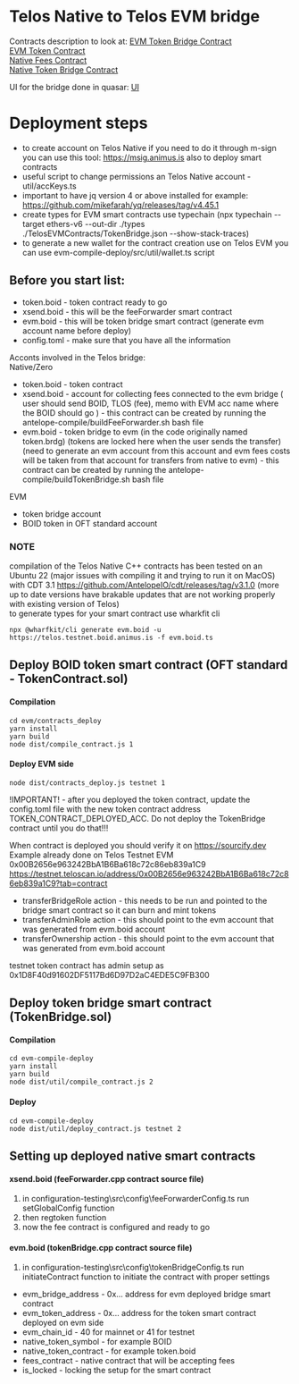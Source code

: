 # Telos Native to Telos EVM bridge
Contracts description to look at:
[EVM Token Bridge Contract](EVM-TokenBridgeContract.md)  
[EVM Token Contract](EVM-TokenContract.md)  
[Native Fees Contract](Native-FeesContract.md)  
[Native Token Bridge Contract](Native-TokenBridgeContract.md)

UI for the bridge done in quasar: [UI](https://github.com/animuslabs/boid-bridge-ui)

# Deployment steps
- to create account on Telos Native if you need to do it through m-sign you can use this tool: https://msig.animus.is also to deploy smart contracts
- useful script to change permissions an Telos Native account - util/accKeys.ts
- important to have jq version 4 or above installed for example: https://github.com/mikefarah/yq/releases/tag/v4.45.1
- create types for EVM smart contracts use typechain (npx typechain --target ethers-v6 --out-dir ./types ./TelosEVMContracts/TokenBridge.json --show-stack-traces)
- to generate a new wallet for the contract creation use on Telos EVM you can use evm-compile-deploy/src/util/wallet.ts script

## Before you start list:
- token.boid - token contract ready to go
- xsend.boid - this will be the feeForwarder smart contract
- evm.boid - this will be token bridge smart contract (generate evm account name before deploy)
- config.toml - make sure that you have all the information

Acconts involved in the Telos bridge:  
Native/Zero  
- token.boid - token contract
- xsend.boid - account for collecting fees connected to the evm bridge ( user should send BOID, TLOS (fee), memo with EVM acc name where the BOID should go ) - this contract can be created by running the antelope-compile/buildFeeForwarder.sh bash file
- evm.boid - token bridge to evm (in the code originally named token.brdg) (tokens are locked here when the user sends the transfer) (need to generate an evm account from this account and evm fees costs will be taken from that account for transfers from native to evm) - this contract can be created by running the antelope-compile/buildTokenBridge.sh bash file

EVM
- token bridge account
- BOID token in OFT standard account

### NOTE
compilation of the Telos Native C++ contracts has been tested on an Ubuntu 22 (major issues with compiling it and trying to run it on MacOS) with CDT 3.1 https://github.com/AntelopeIO/cdt/releases/tag/v3.1.0 (more up to date versions have brakable updates that are not working properly with existing version of Telos)  
to generate types for your smart contract use wharkfit cli
```
npx @wharfkit/cli generate evm.boid -u https://telos.testnet.boid.animus.is -f evm.boid.ts
```

## Deploy BOID token smart contract (OFT standard - TokenContract.sol)
#### Compilation
```
cd evm/contracts_deploy
yarn install
yarn build
node dist/compile_contract.js 1
```
#### Deploy EVM side
```
node dist/contracts_deploy.js testnet 1
```

!IMPORTANT! - after you deployed the token contract, update the config.toml file with the new token contract address TOKEN_CONTRACT_DEPLOYED_ACC. Do not deploy the TokenBridge contract until you do that!!!

When contract is deployed you should verify it on https://sourcify.dev  
Example already done on Telos Testnet EVM 0x00B2656e963242BbA1B6Ba618c72c86eb839a1C9
https://testnet.teloscan.io/address/0x00B2656e963242BbA1B6Ba618c72c86eb839a1C9?tab=contract  

- transferBridgeRole action - this needs to be run and pointed to the bridge smart contract so it can burn and mint tokens
- transferAdminRole action - this should point to the evm account that was generated from evm.boid account
- transferOwnership action - this should point to the evm account that was generated from evm.boid account

testnet token contract has admin setup as 0x1D8F40d91602DF5117Bd6D97D2aC4EDE5C9FB300  

## Deploy token bridge smart contract (TokenBridge.sol)
#### Compilation
```
cd evm-compile-deploy
yarn install
yarn build
node dist/util/compile_contract.js 2
```
#### Deploy
```
cd evm-compile-deploy
node dist/util/deploy_contract.js testnet 2
```

## Setting up deployed native smart contracts
#### xsend.boid (feeForwarder.cpp contract source file)
1. in configuration-testing\src\config\feeForwarderConfig.ts run setGlobalConfig function
2. then regtoken function
3. now the fee contract is configured and ready to go

#### evm.boid (tokenBridge.cpp contract source file)
1. in configuration-testing\src\config\tokenBridgeConfig.ts run initiateContract function to initiate the contract with proper settings
- evm_bridge_address - 0x... address for evm deployed bridge smart contract
- evm_token_address - 0x... address for the token smart contract deployed on evm side
- evm_chain_id - 40 for mainnet or 41 for testnet
- native_token_symbol - for example BOID
- native_token_contract - for example token.boid
- fees_contract - native contract that will be accepting fees
- is_locked - locking the setup for the smart contract

